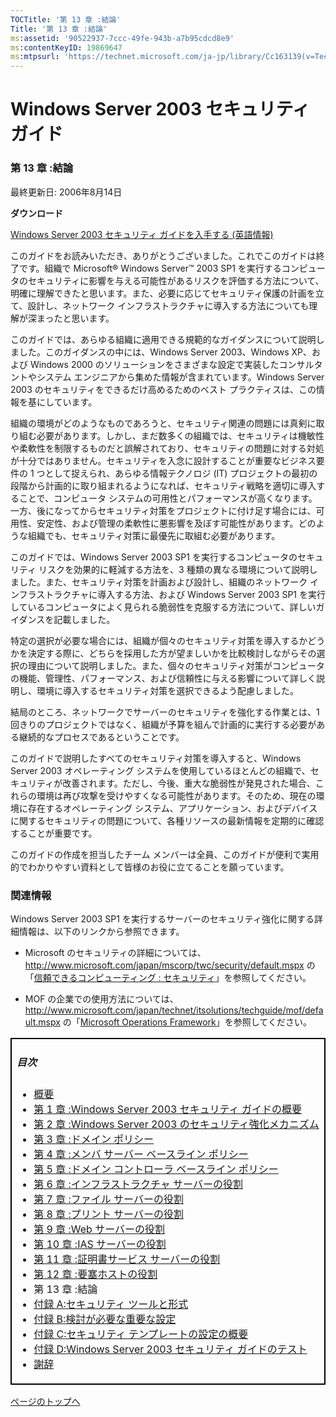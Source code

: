 ```yaml
---
TOCTitle: '第 13 章 :結論'
Title: '第 13 章 :結論'
ms:assetid: '90522937-7ccc-49fe-943b-a7b95cdcd8e9'
ms:contentKeyID: 19869647
ms:mtpsurl: 'https://technet.microsoft.com/ja-jp/library/Cc163139(v=TechNet.10)'
---
```


Windows Server 2003 セキュリティ ガイド
=======================================

### 第 13 章 :結論

最終更新日: 2006年8月14日

**ダウンロード**

[Windows Server 2003 セキュリティ ガイドを入手する (英語情報)](http://download.microsoft.com/download/c/8/6/c86b1b59-0388-4945-8bd9-06f04db13136/windows_server_2003_security_guide_v2.1.zip)

このガイドをお読みいただき、ありがとうございました。これでこのガイドは終了です。組織で Microsoft® Windows Server™ 2003 SP1 を実行するコンピュータのセキュリティに影響を与える可能性があるリスクを評価する方法について、明確に理解できたと思います。また、必要に応じてセキュリティ保護の計画を立て、設計し、ネットワーク インフラストラクチャに導入する方法についても理解が深まったと思います。

このガイドでは、あらゆる組織に適用できる規範的なガイダンスについて説明しました。このガイダンスの中には、Windows Server 2003、Windows XP、および Windows 2000 のソリューションをさまざまな設定で実装したコンサルタントやシステム エンジニアから集めた情報が含まれています。Windows Server 2003 のセキュリティをできるだけ高めるためのベスト プラクティスは、この情報を基にしています。

組織の環境がどのようなものであろうと、セキュリティ関連の問題には真剣に取り組む必要があります。しかし、まだ数多くの組織では、セキュリティは機敏性や柔軟性を制限するものだと誤解されており、セキュリティの問題に対する対処が十分ではありません。セキュリティを入念に設計することが重要なビジネス要件の 1 つとして捉えられ、あらゆる情報テクノロジ (IT) プロジェクトの最初の段階から計画的に取り組まれるようになれば、セキュリティ戦略を適切に導入することで、コンピュータ システムの可用性とパフォーマンスが高くなります。一方、後になってからセキュリティ対策をプロジェクトに付け足す場合には、可用性、安定性、および管理の柔軟性に悪影響を及ぼす可能性があります。どのような組織でも、セキュリティ対策に最優先に取組む必要があります。

このガイドでは、Windows Server 2003 SP1 を実行するコンピュータのセキュリティ リスクを効果的に軽減する方法を、3 種類の異なる環境について説明しました。また、セキュリティ対策を計画および設計し、組織のネットワーク インフラストラクチャに導入する方法、および Windows Server 2003 SP1 を実行しているコンピュータによく見られる脆弱性を克服する方法について、詳しいガイダンスを記載しました。

特定の選択が必要な場合には、組織が個々のセキュリティ対策を導入するかどうかを決定する際に、どちらを採用した方が望ましいかを比較検討しながらその選択の理由について説明しました。また、個々のセキュリティ対策がコンピュータの機能、管理性、パフォーマンス、および信頼性に与える影響について詳しく説明し、環境に導入するセキュリティ対策を選択できるよう配慮しました。

結局のところ、ネットワークでサーバーのセキュリティを強化する作業とは、1 回きりのプロジェクトではなく、組織が予算を組んで計画的に実行する必要がある継続的なプロセスであるということです。

このガイドで説明したすべてのセキュリティ対策を導入すると、Windows Server 2003 オペレーティング システムを使用しているほとんどの組織で、セキュリティが改善されます。ただし、今後、重大な脆弱性が発見された場合、これらの環境は再び攻撃を受けやすくなる可能性があります。そのため、現在の環境に存在するオペレーティング システム、アプリケーション、およびデバイスに関するセキュリティの問題について、各種リソースの最新情報を定期的に確認することが重要です。

このガイドの作成を担当したチーム メンバーは全員、このガイドが便利で実用的でわかりやすい資料として皆様のお役に立てることを願っています。

### 関連情報

Windows Server 2003 SP1 を実行するサーバーのセキュリティ強化に関する詳細情報は、以下のリンクから参照できます。

-   Microsoft のセキュリティの詳細については、http://www.microsoft.com/japan/mscorp/twc/security/default.mspx の「[信頼できるコンピューティング : セキュリティ](http://www.microsoft.com/japan/mscorp/twc/security/default.mspx)」を参照してください。

-   MOF の企業での使用方法については、http://www.microsoft.com/japan/technet/itsolutions/techguide/mof/default.mspx の「[Microsoft Operations Framework](http://technet.microsoft.com/ja-jp/solutionaccelerators/dd285682.aspx)」を参照してください。

 
<table style="border:1px solid black;">
<colgroup>
<col width="100%" />
</colgroup>
<tbody>
<tr class="odd">
<td style="border:1px solid black;"><h5 id="目次">目次</h5>
<ul>
<li><a href="https://technet.microsoft.com/ja-jp/library/9911b568-c474-465f-998f-4f0fa31bebc6(v=TechNet.10)">概要</a></li>
<li><a href="https://technet.microsoft.com/ja-jp/library/8a6cda2e-32c2-4945-897f-0353cd6e908a(v=TechNet.10)">第 1 章 :Windows Server 2003 セキュリティ ガイドの概要</a></li>
<li><a href="https://technet.microsoft.com/ja-jp/library/7cc50ea6-80d8-4ef6-81de-f47a60ebf8fa(v=TechNet.10)">第 2 章 :Windows Server 2003 のセキュリティ強化メカニズム</a></li>
<li><a href="https://technet.microsoft.com/ja-jp/library/833fddab-0361-4209-bef6-ee3b14acd18d(v=TechNet.10)">第 3 章 :ドメイン ポリシー</a></li>
<li><a href="https://technet.microsoft.com/ja-jp/library/d28caa21-4ec2-4556-a92a-5aa8410df6da(v=TechNet.10)">第 4 章 :メンバ サーバー ベースライン ポリシー</a></li>
<li><a href="https://technet.microsoft.com/ja-jp/library/4247b4ee-4805-4ac4-8962-9f73c91bb80f(v=TechNet.10)">第 5 章 :ドメイン コントローラ ベースライン ポリシー</a></li>
<li><a href="https://technet.microsoft.com/ja-jp/library/ed0c9484-c1e8-4399-8da1-488342ca6503(v=TechNet.10)">第 6 章 :インフラストラクチャ サーバーの役割</a></li>
<li><a href="https://technet.microsoft.com/ja-jp/library/e4da3b65-69ce-44a2-8c77-dcd42da508b8(v=TechNet.10)">第 7 章 :ファイル サーバーの役割</a></li>
<li><a href="https://technet.microsoft.com/ja-jp/library/897b32c2-f09c-4b08-b10c-37f73aa516df(v=TechNet.10)">第 8 章 :プリント サーバーの役割</a></li>
<li><a href="https://technet.microsoft.com/ja-jp/library/ae41b3f3-b46f-4818-ae75-3aaf23075b56(v=TechNet.10)">第 9 章 :Web サーバーの役割</a></li>
<li><a href="https://technet.microsoft.com/ja-jp/library/edd5e9dd-fda5-41a5-8b71-80ce960bc394(v=TechNet.10)">第 10 章 :IAS サーバーの役割</a></li>
<li><a href="https://technet.microsoft.com/ja-jp/library/a4238f44-28fc-4931-b1d5-a37d2a173284(v=TechNet.10)">第 11 章 :証明書サービス サーバーの役割</a></li>
<li><a href="https://technet.microsoft.com/ja-jp/library/c663fb69-d017-4f65-b812-01882f39a34b(v=TechNet.10)">第 12 章 :要塞ホストの役割</a></li>
<li>第 13 章 :結論</li>
<li><a href="https://technet.microsoft.com/ja-jp/library/bb480ff2-c590-4af4-8f5d-b8d09bb272bf(v=TechNet.10)">付録 A:セキュリティ ツールと形式</a></li>
<li><a href="https://technet.microsoft.com/ja-jp/library/22b7ca9a-8713-4a2a-8255-3666a82da9ee(v=TechNet.10)">付録 B:検討が必要な重要な設定</a></li>
<li><a href="https://technet.microsoft.com/ja-jp/library/80d2b596-9608-4ae0-8095-81238a707002(v=TechNet.10)">付録 C:セキュリティ テンプレートの設定の概要</a></li>
<li><a href="https://technet.microsoft.com/ja-jp/library/6aec7740-ad4a-4bbb-916c-16b8da021179(v=TechNet.10)">付録 D:Windows Server 2003 セキュリティ ガイドのテスト</a></li>
<li><a href="https://technet.microsoft.com/ja-jp/library/d43f2ace-bc5d-46b1-92ff-9468ae0c73ac(v=TechNet.10)">謝辞</a></li>
</ul></td>
</tr>
</tbody>
</table>
 

[](#mainsection)[ページのトップへ](#mainsection)
